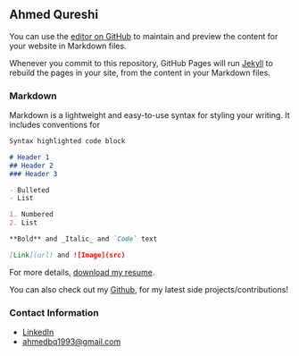 ## Ahmed Qureshi

You can use the [editor on GitHub](https://github.com/ahmedbq/GithubPortfolio/edit/master/index.md) to maintain and preview the content for your website in Markdown files.

Whenever you commit to this repository, GitHub Pages will run [Jekyll](https://jekyllrb.com/) to rebuild the pages in your site, from the content in your Markdown files.

### Markdown

Markdown is a lightweight and easy-to-use syntax for styling your writing. It includes conventions for

```markdown
Syntax highlighted code block

# Header 1
## Header 2
### Header 3

- Bulleted
- List

1. Numbered
2. List

**Bold** and _Italic_ and `Code` text

[Link](url) and ![Image](src)
```

For more details, [download my resume](#).

You can also check out my [Github](https://github.com/ahmedbq), for my latest side projects/contributions!

### Contact Information
- [LinkedIn](https://www.linkedin.com/in/ahmed-qureshi-765060105/)
- ahmedbq1993@gmail.com
